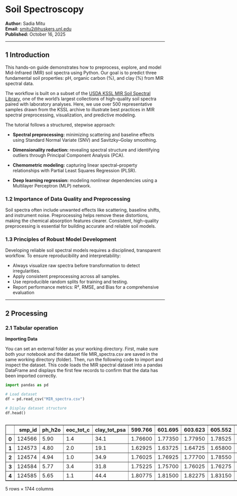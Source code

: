# **Soil Spectroscopy**

**Author:** Sadia Mitu       
**Email:** smitu2@huskers.unl.edu  
**Published:** October 16, 2025

---

## **1  Introduction**

This hands-on guide demonstrates how to preprocess, explore, and model Mid-Infrared (MIR) soil spectra using Python. Our goal is to predict three fundamental soil properties: pH, organic carbon (%), and clay (%) from MIR spectral data.

The workflow is built on a subset of the [USDA KSSL MIR Soil Spectral Library](https://ncsslabdatamart.sc.egov.usda.gov/), one of the world’s largest collections of high-quality soil spectra paired with laboratory analyses. Here, we use over 500 representative samples drawn from the KSSL archive to illustrate best practices in MIR spectral preprocessing, visualization, and predictive modeling.

The tutorial follows a structured, stepwise approach:

*   **Spectral preprocessing:** minimizing scattering and baseline effects using Standard Normal Variate (SNV) and Savitzky–Golay smoothing.

*   **Dimensionality reduction:** revealing spectral structure and identifying outliers through Principal Component Analysis (PCA).

*   **Chemometric modeling:** capturing linear spectral–property relationships with Partial Least Squares Regression (PLSR).

*   **Deep learning regression:** modeling nonlinear dependencies using a Multilayer Perceptron (MLP) network.

### **1.2 Importance of Data Quality and Preprocessing**

Soil spectra often include unwanted effects like scattering, baseline shifts, and instrument noise. Preprocessing helps remove these distortions, making the chemical absorption features clearer. Consistent, high-quality preprocessing is essential for building accurate and reliable soil models.

### **1.3 Principles of Robust Model Development**

Developing reliable soil spectral models requires a disciplined, transparent workflow. To ensure reproducibility and interpretability:

*   Always visualize raw spectra before transformation to detect irregularities.
*   Apply consistent preprocessing across all samples.
*   Use reproducible random splits for training and testing.
*   Report performance metrics: R², RMSE, and Bias for a comprehensive evaluation

---

## **2  Processing**

### **2.1 Tabular operation**
**Importing Data**

You can set an external folder as your working directory.
First, make sure both your notebook and the dataset file MIR_spectra.csv are saved in the same working directory (folder).
Then, run the following code to import and inspect the dataset. This code loads the MIR spectral dataset into a pandas DataFrame and displays the first few records to confirm that the data has been imported correctly.


```python
import pandas as pd

# Load dataset
df = pd.read_csv("MIR_spectra.csv")

# Display dataset structure
df.head()

```





  <div id="df-7d68b473-038a-4283-9169-3811e215e868" class="colab-df-container">
    <div>
<style scoped>
    .dataframe tbody tr th:only-of-type {
        vertical-align: middle;
    }

    .dataframe tbody tr th {
        vertical-align: top;
    }

    .dataframe thead th {
        text-align: right;
    }
</style>
<table border="1" class="dataframe">
  <thead>
    <tr style="text-align: right;">
      <th></th>
      <th>smp_id</th>
      <th>ph_h2o</th>
      <th>eoc_tot_c</th>
      <th>clay_tot_psa</th>
      <th>599.766</th>
      <th>601.695</th>
      <th>603.623</th>
      <th>605.552</th>
      <th>607.48</th>
      <th>609.409</th>
      <th>...</th>
      <th>3936.069</th>
      <th>3937.998</th>
      <th>3939.926</th>
      <th>3941.855</th>
      <th>3943.783</th>
      <th>3945.712</th>
      <th>3947.64</th>
      <th>3949.569</th>
      <th>3951.497</th>
      <th>3953.426</th>
    </tr>
  </thead>
  <tbody>
    <tr>
      <th>0</th>
      <td>124566</td>
      <td>5.90</td>
      <td>1.4</td>
      <td>34.1</td>
      <td>1.76600</td>
      <td>1.77350</td>
      <td>1.77950</td>
      <td>1.78525</td>
      <td>1.79150</td>
      <td>1.7985</td>
      <td>...</td>
      <td>0.418650</td>
      <td>0.418500</td>
      <td>0.416825</td>
      <td>0.414450</td>
      <td>0.413375</td>
      <td>0.413300</td>
      <td>0.412550</td>
      <td>0.412025</td>
      <td>0.412600</td>
      <td>0.413150</td>
    </tr>
    <tr>
      <th>1</th>
      <td>124573</td>
      <td>4.80</td>
      <td>2.0</td>
      <td>19.1</td>
      <td>1.62925</td>
      <td>1.63725</td>
      <td>1.64725</td>
      <td>1.65800</td>
      <td>1.67025</td>
      <td>1.6845</td>
      <td>...</td>
      <td>0.383575</td>
      <td>0.383775</td>
      <td>0.382475</td>
      <td>0.380525</td>
      <td>0.379825</td>
      <td>0.380025</td>
      <td>0.379425</td>
      <td>0.379100</td>
      <td>0.379800</td>
      <td>0.380550</td>
    </tr>
    <tr>
      <th>2</th>
      <td>124574</td>
      <td>4.94</td>
      <td>1.0</td>
      <td>34.9</td>
      <td>1.76025</td>
      <td>1.76925</td>
      <td>1.77700</td>
      <td>1.78550</td>
      <td>1.79575</td>
      <td>1.8080</td>
      <td>...</td>
      <td>0.411900</td>
      <td>0.411700</td>
      <td>0.410025</td>
      <td>0.407750</td>
      <td>0.406800</td>
      <td>0.406700</td>
      <td>0.405875</td>
      <td>0.405350</td>
      <td>0.405900</td>
      <td>0.406475</td>
    </tr>
    <tr>
      <th>3</th>
      <td>124584</td>
      <td>5.77</td>
      <td>3.4</td>
      <td>31.8</td>
      <td>1.75225</td>
      <td>1.75700</td>
      <td>1.76025</td>
      <td>1.76275</td>
      <td>1.76625</td>
      <td>1.7705</td>
      <td>...</td>
      <td>0.425150</td>
      <td>0.425350</td>
      <td>0.424050</td>
      <td>0.422150</td>
      <td>0.421475</td>
      <td>0.421650</td>
      <td>0.421050</td>
      <td>0.420625</td>
      <td>0.421325</td>
      <td>0.422025</td>
    </tr>
    <tr>
      <th>4</th>
      <td>124585</td>
      <td>5.65</td>
      <td>1.1</td>
      <td>44.4</td>
      <td>1.80775</td>
      <td>1.81500</td>
      <td>1.82275</td>
      <td>1.83150</td>
      <td>1.84050</td>
      <td>1.8495</td>
      <td>...</td>
      <td>0.454700</td>
      <td>0.454600</td>
      <td>0.453000</td>
      <td>0.450750</td>
      <td>0.449675</td>
      <td>0.449550</td>
      <td>0.448675</td>
      <td>0.448125</td>
      <td>0.448625</td>
      <td>0.449150</td>
    </tr>
  </tbody>
</table>
<p>5 rows × 1744 columns</p>
</div>
    <div class="colab-df-buttons">

  <div class="colab-df-container">
    <button class="colab-df-convert" onclick="convertToInteractive('df-7d68b473-038a-4283-9169-3811e215e868')"
            title="Convert this dataframe to an interactive table."
            style="display:none;">

  <svg xmlns="http://www.w3.org/2000/svg" height="24px" viewBox="0 -960 960 960">
    <path d="M120-120v-720h720v720H120Zm60-500h600v-160H180v160Zm220 220h160v-160H400v160Zm0 220h160v-160H400v160ZM180-400h160v-160H180v160Zm440 0h160v-160H620v160ZM180-180h160v-160H180v160Zm440 0h160v-160H620v160Z"/>
  </svg>
    </button>

  <style>
    .colab-df-container {
      display:flex;
      gap: 12px;
    }

    .colab-df-convert {
      background-color: #E8F0FE;
      border: none;
      border-radius: 50%;
      cursor: pointer;
      display: none;
      fill: #1967D2;
      height: 32px;
      padding: 0 0 0 0;
      width: 32px;
    }

    .colab-df-convert:hover {
      background-color: #E2EBFA;
      box-shadow: 0px 1px 2px rgba(60, 64, 67, 0.3), 0px 1px 3px 1px rgba(60, 64, 67, 0.15);
      fill: #174EA6;
    }

    .colab-df-buttons div {
      margin-bottom: 4px;
    }

    [theme=dark] .colab-df-convert {
      background-color: #3B4455;
      fill: #D2E3FC;
    }

    [theme=dark] .colab-df-convert:hover {
      background-color: #434B5C;
      box-shadow: 0px 1px 3px 1px rgba(0, 0, 0, 0.15);
      filter: drop-shadow(0px 1px 2px rgba(0, 0, 0, 0.3));
      fill: #FFFFFF;
    }
  </style>

    <script>
      const buttonEl =
        document.querySelector('#df-7d68b473-038a-4283-9169-3811e215e868 button.colab-df-convert');
      buttonEl.style.display =
        google.colab.kernel.accessAllowed ? 'block' : 'none';

      async function convertToInteractive(key) {
        const element = document.querySelector('#df-7d68b473-038a-4283-9169-3811e215e868');
        const dataTable =
          await google.colab.kernel.invokeFunction('convertToInteractive',
                                                    [key], {});
        if (!dataTable) return;

        const docLinkHtml = 'Like what you see? Visit the ' +
          '<a target="_blank" href=https://colab.research.google.com/notebooks/data_table.ipynb>data table notebook</a>'
          + ' to learn more about interactive tables.';
        element.innerHTML = '';
        dataTable['output_type'] = 'display_data';
        await google.colab.output.renderOutput(dataTable, element);
        const docLink = document.createElement('div');
        docLink.innerHTML = docLinkHtml;
        element.appendChild(docLink);
      }
    </script>
  </div>


    <div id="df-26f05ec2-bbb6-4e71-b53b-1b8475cc588d">
      <button class="colab-df-quickchart" onclick="quickchart('df-26f05ec2-bbb6-4e71-b53b-1b8475cc588d')"
                title="Suggest charts"
                style="display:none;">

<svg xmlns="http://www.w3.org/2000/svg" height="24px"viewBox="0 0 24 24"
     width="24px">
    <g>
        <path d="M19 3H5c-1.1 0-2 .9-2 2v14c0 1.1.9 2 2 2h14c1.1 0 2-.9 2-2V5c0-1.1-.9-2-2-2zM9 17H7v-7h2v7zm4 0h-2V7h2v10zm4 0h-2v-4h2v4z"/>
    </g>
</svg>
      </button>

<style>
  .colab-df-quickchart {
      --bg-color: #E8F0FE;
      --fill-color: #1967D2;
      --hover-bg-color: #E2EBFA;
      --hover-fill-color: #174EA6;
      --disabled-fill-color: #AAA;
      --disabled-bg-color: #DDD;
  }

  [theme=dark] .colab-df-quickchart {
      --bg-color: #3B4455;
      --fill-color: #D2E3FC;
      --hover-bg-color: #434B5C;
      --hover-fill-color: #FFFFFF;
      --disabled-bg-color: #3B4455;
      --disabled-fill-color: #666;
  }

  .colab-df-quickchart {
    background-color: var(--bg-color);
    border: none;
    border-radius: 50%;
    cursor: pointer;
    display: none;
    fill: var(--fill-color);
    height: 32px;
    padding: 0;
    width: 32px;
  }

  .colab-df-quickchart:hover {
    background-color: var(--hover-bg-color);
    box-shadow: 0 1px 2px rgba(60, 64, 67, 0.3), 0 1px 3px 1px rgba(60, 64, 67, 0.15);
    fill: var(--button-hover-fill-color);
  }

  .colab-df-quickchart-complete:disabled,
  .colab-df-quickchart-complete:disabled:hover {
    background-color: var(--disabled-bg-color);
    fill: var(--disabled-fill-color);
    box-shadow: none;
  }

  .colab-df-spinner {
    border: 2px solid var(--fill-color);
    border-color: transparent;
    border-bottom-color: var(--fill-color);
    animation:
      spin 1s steps(1) infinite;
  }

  @keyframes spin {
    0% {
      border-color: transparent;
      border-bottom-color: var(--fill-color);
      border-left-color: var(--fill-color);
    }
    20% {
      border-color: transparent;
      border-left-color: var(--fill-color);
      border-top-color: var(--fill-color);
    }
    30% {
      border-color: transparent;
      border-left-color: var(--fill-color);
      border-top-color: var(--fill-color);
      border-right-color: var(--fill-color);
    }
    40% {
      border-color: transparent;
      border-right-color: var(--fill-color);
      border-top-color: var(--fill-color);
    }
    60% {
      border-color: transparent;
      border-right-color: var(--fill-color);
    }
    80% {
      border-color: transparent;
      border-right-color: var(--fill-color);
      border-bottom-color: var(--fill-color);
    }
    90% {
      border-color: transparent;
      border-bottom-color: var(--fill-color);
    }
  }
</style>

      <script>
        async function quickchart(key) {
          const quickchartButtonEl =
            document.querySelector('#' + key + ' button');
          quickchartButtonEl.disabled = true;  // To prevent multiple clicks.
          quickchartButtonEl.classList.add('colab-df-spinner');
          try {
            const charts = await google.colab.kernel.invokeFunction(
                'suggestCharts', [key], {});
          } catch (error) {
            console.error('Error during call to suggestCharts:', error);
          }
          quickchartButtonEl.classList.remove('colab-df-spinner');
          quickchartButtonEl.classList.add('colab-df-quickchart-complete');
        }
        (() => {
          let quickchartButtonEl =
            document.querySelector('#df-26f05ec2-bbb6-4e71-b53b-1b8475cc588d button');
          quickchartButtonEl.style.display =
            google.colab.kernel.accessAllowed ? 'block' : 'none';
        })();
      </script>
    </div>

    </div>
  </div>




**Importing spectra**


```python
# Identify spectral columns (wavelengths)
def is_wl(c):
    try:
        float(c)
        return True
    except:
        return False

wave_cols = [c for c in df.columns if is_wl(c)]

# Identify metadata and target columns
meta_cols = [c for c in df.columns if c not in wave_cols]
print("Metadata/Property Columns:", meta_cols)
print("Spectral Columns:", len(wave_cols))


```

    Metadata/Property Columns: ['smp_id', 'ph_h2o', 'eoc_tot_c', 'clay_tot_psa']
    Spectral Columns: 1740


### **2.2 Summary Statistics of Soil Properties**
Before modeling, we inspect basic statistics for the target variables: pH, organic carbon (%), and clay (%) to understand their spread and central tendency.


```python
# Select main target properties
targets = ["ph_h2o", "eoc_tot_c", "clay_tot_psa"]

# Summary statistics
summary_stats = df[targets].describe().T
summary_stats

```





  <div id="df-72eef855-fe25-4b46-bde2-1d1ae236e500" class="colab-df-container">
    <div>
<style scoped>
    .dataframe tbody tr th:only-of-type {
        vertical-align: middle;
    }

    .dataframe tbody tr th {
        vertical-align: top;
    }

    .dataframe thead th {
        text-align: right;
    }
</style>
<table border="1" class="dataframe">
  <thead>
    <tr style="text-align: right;">
      <th></th>
      <th>count</th>
      <th>mean</th>
      <th>std</th>
      <th>min</th>
      <th>25%</th>
      <th>50%</th>
      <th>75%</th>
      <th>max</th>
    </tr>
  </thead>
  <tbody>
    <tr>
      <th>ph_h2o</th>
      <td>517.0</td>
      <td>6.211876</td>
      <td>1.249596</td>
      <td>4.0</td>
      <td>5.2</td>
      <td>6.1</td>
      <td>7.31</td>
      <td>8.95</td>
    </tr>
    <tr>
      <th>eoc_tot_c</th>
      <td>517.0</td>
      <td>2.198646</td>
      <td>1.849549</td>
      <td>0.1</td>
      <td>1.0</td>
      <td>1.6</td>
      <td>2.80</td>
      <td>9.90</td>
    </tr>
    <tr>
      <th>clay_tot_psa</th>
      <td>517.0</td>
      <td>19.928046</td>
      <td>12.595476</td>
      <td>0.0</td>
      <td>10.6</td>
      <td>17.9</td>
      <td>27.50</td>
      <td>66.70</td>
    </tr>
  </tbody>
</table>
</div>
    <div class="colab-df-buttons">

  <div class="colab-df-container">
    <button class="colab-df-convert" onclick="convertToInteractive('df-72eef855-fe25-4b46-bde2-1d1ae236e500')"
            title="Convert this dataframe to an interactive table."
            style="display:none;">

  <svg xmlns="http://www.w3.org/2000/svg" height="24px" viewBox="0 -960 960 960">
    <path d="M120-120v-720h720v720H120Zm60-500h600v-160H180v160Zm220 220h160v-160H400v160Zm0 220h160v-160H400v160ZM180-400h160v-160H180v160Zm440 0h160v-160H620v160ZM180-180h160v-160H180v160Zm440 0h160v-160H620v160Z"/>
  </svg>
    </button>

  <style>
    .colab-df-container {
      display:flex;
      gap: 12px;
    }

    .colab-df-convert {
      background-color: #E8F0FE;
      border: none;
      border-radius: 50%;
      cursor: pointer;
      display: none;
      fill: #1967D2;
      height: 32px;
      padding: 0 0 0 0;
      width: 32px;
    }

    .colab-df-convert:hover {
      background-color: #E2EBFA;
      box-shadow: 0px 1px 2px rgba(60, 64, 67, 0.3), 0px 1px 3px 1px rgba(60, 64, 67, 0.15);
      fill: #174EA6;
    }

    .colab-df-buttons div {
      margin-bottom: 4px;
    }

    [theme=dark] .colab-df-convert {
      background-color: #3B4455;
      fill: #D2E3FC;
    }

    [theme=dark] .colab-df-convert:hover {
      background-color: #434B5C;
      box-shadow: 0px 1px 3px 1px rgba(0, 0, 0, 0.15);
      filter: drop-shadow(0px 1px 2px rgba(0, 0, 0, 0.3));
      fill: #FFFFFF;
    }
  </style>

    <script>
      const buttonEl =
        document.querySelector('#df-72eef855-fe25-4b46-bde2-1d1ae236e500 button.colab-df-convert');
      buttonEl.style.display =
        google.colab.kernel.accessAllowed ? 'block' : 'none';

      async function convertToInteractive(key) {
        const element = document.querySelector('#df-72eef855-fe25-4b46-bde2-1d1ae236e500');
        const dataTable =
          await google.colab.kernel.invokeFunction('convertToInteractive',
                                                    [key], {});
        if (!dataTable) return;

        const docLinkHtml = 'Like what you see? Visit the ' +
          '<a target="_blank" href=https://colab.research.google.com/notebooks/data_table.ipynb>data table notebook</a>'
          + ' to learn more about interactive tables.';
        element.innerHTML = '';
        dataTable['output_type'] = 'display_data';
        await google.colab.output.renderOutput(dataTable, element);
        const docLink = document.createElement('div');
        docLink.innerHTML = docLinkHtml;
        element.appendChild(docLink);
      }
    </script>
  </div>


    <div id="df-6b82d16b-05e0-4b0a-b169-048f3e07328d">
      <button class="colab-df-quickchart" onclick="quickchart('df-6b82d16b-05e0-4b0a-b169-048f3e07328d')"
                title="Suggest charts"
                style="display:none;">

<svg xmlns="http://www.w3.org/2000/svg" height="24px"viewBox="0 0 24 24"
     width="24px">
    <g>
        <path d="M19 3H5c-1.1 0-2 .9-2 2v14c0 1.1.9 2 2 2h14c1.1 0 2-.9 2-2V5c0-1.1-.9-2-2-2zM9 17H7v-7h2v7zm4 0h-2V7h2v10zm4 0h-2v-4h2v4z"/>
    </g>
</svg>
      </button>

<style>
  .colab-df-quickchart {
      --bg-color: #E8F0FE;
      --fill-color: #1967D2;
      --hover-bg-color: #E2EBFA;
      --hover-fill-color: #174EA6;
      --disabled-fill-color: #AAA;
      --disabled-bg-color: #DDD;
  }

  [theme=dark] .colab-df-quickchart {
      --bg-color: #3B4455;
      --fill-color: #D2E3FC;
      --hover-bg-color: #434B5C;
      --hover-fill-color: #FFFFFF;
      --disabled-bg-color: #3B4455;
      --disabled-fill-color: #666;
  }

  .colab-df-quickchart {
    background-color: var(--bg-color);
    border: none;
    border-radius: 50%;
    cursor: pointer;
    display: none;
    fill: var(--fill-color);
    height: 32px;
    padding: 0;
    width: 32px;
  }

  .colab-df-quickchart:hover {
    background-color: var(--hover-bg-color);
    box-shadow: 0 1px 2px rgba(60, 64, 67, 0.3), 0 1px 3px 1px rgba(60, 64, 67, 0.15);
    fill: var(--button-hover-fill-color);
  }

  .colab-df-quickchart-complete:disabled,
  .colab-df-quickchart-complete:disabled:hover {
    background-color: var(--disabled-bg-color);
    fill: var(--disabled-fill-color);
    box-shadow: none;
  }

  .colab-df-spinner {
    border: 2px solid var(--fill-color);
    border-color: transparent;
    border-bottom-color: var(--fill-color);
    animation:
      spin 1s steps(1) infinite;
  }

  @keyframes spin {
    0% {
      border-color: transparent;
      border-bottom-color: var(--fill-color);
      border-left-color: var(--fill-color);
    }
    20% {
      border-color: transparent;
      border-left-color: var(--fill-color);
      border-top-color: var(--fill-color);
    }
    30% {
      border-color: transparent;
      border-left-color: var(--fill-color);
      border-top-color: var(--fill-color);
      border-right-color: var(--fill-color);
    }
    40% {
      border-color: transparent;
      border-right-color: var(--fill-color);
      border-top-color: var(--fill-color);
    }
    60% {
      border-color: transparent;
      border-right-color: var(--fill-color);
    }
    80% {
      border-color: transparent;
      border-right-color: var(--fill-color);
      border-bottom-color: var(--fill-color);
    }
    90% {
      border-color: transparent;
      border-bottom-color: var(--fill-color);
    }
  }
</style>

      <script>
        async function quickchart(key) {
          const quickchartButtonEl =
            document.querySelector('#' + key + ' button');
          quickchartButtonEl.disabled = true;  // To prevent multiple clicks.
          quickchartButtonEl.classList.add('colab-df-spinner');
          try {
            const charts = await google.colab.kernel.invokeFunction(
                'suggestCharts', [key], {});
          } catch (error) {
            console.error('Error during call to suggestCharts:', error);
          }
          quickchartButtonEl.classList.remove('colab-df-spinner');
          quickchartButtonEl.classList.add('colab-df-quickchart-complete');
        }
        (() => {
          let quickchartButtonEl =
            document.querySelector('#df-6b82d16b-05e0-4b0a-b169-048f3e07328d button');
          quickchartButtonEl.style.display =
            google.colab.kernel.accessAllowed ? 'block' : 'none';
        })();
      </script>
    </div>

  <div id="id_69ec16c1-a5ec-4f20-9e0e-5cee58f0ecaf">
    <style>
      .colab-df-generate {
        background-color: #E8F0FE;
        border: none;
        border-radius: 50%;
        cursor: pointer;
        display: none;
        fill: #1967D2;
        height: 32px;
        padding: 0 0 0 0;
        width: 32px;
      }

      .colab-df-generate:hover {
        background-color: #E2EBFA;
        box-shadow: 0px 1px 2px rgba(60, 64, 67, 0.3), 0px 1px 3px 1px rgba(60, 64, 67, 0.15);
        fill: #174EA6;
      }

      [theme=dark] .colab-df-generate {
        background-color: #3B4455;
        fill: #D2E3FC;
      }

      [theme=dark] .colab-df-generate:hover {
        background-color: #434B5C;
        box-shadow: 0px 1px 3px 1px rgba(0, 0, 0, 0.15);
        filter: drop-shadow(0px 1px 2px rgba(0, 0, 0, 0.3));
        fill: #FFFFFF;
      }
    </style>
    <button class="colab-df-generate" onclick="generateWithVariable('summary_stats')"
            title="Generate code using this dataframe."
            style="display:none;">

  <svg xmlns="http://www.w3.org/2000/svg" height="24px"viewBox="0 0 24 24"
       width="24px">
    <path d="M7,19H8.4L18.45,9,17,7.55,7,17.6ZM5,21V16.75L18.45,3.32a2,2,0,0,1,2.83,0l1.4,1.43a1.91,1.91,0,0,1,.58,1.4,1.91,1.91,0,0,1-.58,1.4L9.25,21ZM18.45,9,17,7.55Zm-12,3A5.31,5.31,0,0,0,4.9,8.1,5.31,5.31,0,0,0,1,6.5,5.31,5.31,0,0,0,4.9,4.9,5.31,5.31,0,0,0,6.5,1,5.31,5.31,0,0,0,8.1,4.9,5.31,5.31,0,0,0,12,6.5,5.46,5.46,0,0,0,6.5,12Z"/>
  </svg>
    </button>
    <script>
      (() => {
      const buttonEl =
        document.querySelector('#id_69ec16c1-a5ec-4f20-9e0e-5cee58f0ecaf button.colab-df-generate');
      buttonEl.style.display =
        google.colab.kernel.accessAllowed ? 'block' : 'none';

      buttonEl.onclick = () => {
        google.colab.notebook.generateWithVariable('summary_stats');
      }
      })();
    </script>
  </div>

    </div>
  </div>




**Property Distributions (Histograms)**

Visualizing property distributions helps detect skewness and outliers.


```python
import matplotlib.pyplot as plt
import seaborn as sns

sns.set_style("white")

name_map = {
    "ph_h2o": "pH",
    "eoc_tot_c": "Organic Carbon (%)",
    "clay_tot_psa": "Clay (%)"
}

targets = ["ph_h2o", "eoc_tot_c", "clay_tot_psa"]

fig, axs = plt.subplots(1, 3, figsize=(12, 4), sharey=False)

for i, col in enumerate(targets):
    sns.histplot(df[col].dropna(), bins=25, kde=True, ax=axs[i], color="grey")
    axs[i].set_xlabel(name_map[col])
    axs[i].set_ylabel("Frequency" if i == 0 else "")
    axs[i].grid(False)

sns.despine()
plt.suptitle("Distributions of Soil Properties", fontsize=14)
plt.tight_layout()
plt.show()

```


    
![png](hands_on_exercise_instructor_files/hands_on_exercise_instructor_7_0.png)
    


**pH:** Roughly bimodal, indicating both acidic and near-neutral soils.

**Organic Carbon (%):** Strongly right-skewed, as organic-rich soils are less common.

**Clay (%):** Moderately skewed, reflecting natural variability in texture classes.


###**2.3 Preprocessing**

Raw MIR spectra often exhibit baseline offsets and intensity differences caused by particle-size variation and light-scattering effects. These physical distortions can obscure true chemical information and lead to poor model performance. Preprocessing is therefore essential to isolate chemical signals from background noise and ensure that spectral variations reflect compositional differences rather than measurement artifacts.

In this workflow, we apply the following preprocessing techniques:

**Standard Normal Variate (SNV):** Corrects multiplicative scatter effects by centering and scaling each spectrum.

**Savitzky–Golay Derivative:** Removes baseline shifts and enhances spectral resolution by differentiating the signal.


####**2.3.1 Visualization of Raw Spectra** - examining unprocessed spectra before applying corrections which helps identify baseline drifts, outliers, and regions affected by scattering, guiding the choice of appropriate preprocessing methods.


```python
import matplotlib.pyplot as plt
import seaborn as sns
sns.set_style("white")

X_raw = df[wave_cols].copy()
wavelengths = pd.to_numeric(X_raw.columns)

plt.figure(figsize=(8,5))
for i in range(10):
    plt.plot(wavelengths, X_raw.iloc[i,:], color='gray', alpha=0.6)
plt.gca().invert_xaxis()
plt.title("Raw MIR Spectra (Reflectance)")
plt.xlabel("Wavenumber (cm⁻¹)")
plt.ylabel("Absorbance")
plt.tight_layout()
plt.show()

```


    
![png](hands_on_exercise_instructor_files/hands_on_exercise_instructor_10_0.png)
    



```python
from scipy.signal import savgol_filter
import numpy as np

def snv_df(Xdf):
    mu = Xdf.mean(axis=1)
    sd = Xdf.std(axis=1).replace(0, np.finfo(float).eps)
    return Xdf.sub(mu, axis=0).div(sd, axis=0)

def sg_derivative(X, window=11, poly=2, deriv=1):
    return np.apply_along_axis(lambda r: savgol_filter(r, window, poly, deriv), 1, X)

X_snv = snv_df(X_raw)
X_sg = sg_derivative(X_snv.values, window=11, poly=2, deriv=1)
X_pre = pd.DataFrame(X_sg, columns=wavelengths)

```

####**2.3.2 Visualization — After Preprocessing**


```python
plt.figure(figsize=(8,5))
for i in range(10):
    plt.plot(wavelengths, X_pre.iloc[i,:], color='grey', alpha=0.7)
plt.gca().invert_xaxis()
plt.title("Preprocessed Spectra (SNV + Savitzky–Golay 1st Derivative)")
plt.xlabel("Wavenumber (cm⁻¹)")
plt.ylabel("Absorbance")
plt.tight_layout()
plt.show()

```


    
![png](hands_on_exercise_instructor_files/hands_on_exercise_instructor_13_0.png)
    


###**2.4 PCA Before and After Outlier Removal**

Principal Component Analysis (PCA) reduces high-dimensional spectral data into a smaller set of uncorrelated components (principal components). Each component captures a portion of the variance in the dataset. PCA is valuable for visualizing spectral structure and detecting potential outliers.

**Why Remove Outliers?**

Outliers may arise from measurement errors, mislabeling, or extreme soil compositions. Removing them improves model stability and ensures the predictive models learn from representative patterns.


```python
import numpy as np
import pandas as pd
import matplotlib.pyplot as plt
from matplotlib.patches import Ellipse
from sklearn.decomposition import PCA
from sklearn.preprocessing import StandardScaler
from scipy.stats import chi2

# -----------------------
# CONFIG
# -----------------------
ALPHA = 0.95        # 0.90 or 0.95
N_PCS = 3           # dimensions used for MD outlier detection
DOT_INLIER = dict(color='gray', alpha=0.7, s=20)
DOT_OUTLIER = dict(color='red',  alpha=0.8, s=25)
LINE_ELL = dict(edgecolor='black', linestyle='--', facecolor='none', lw=1.2)

# -----------------------
# Standardize and PCA
# -----------------------
X_scaled = StandardScaler().fit_transform(X_pre)   # X_pre = SNV + SG preprocessed spectra (n x p)
pca = PCA(n_components=N_PCS)
Z = pca.fit_transform(X_scaled)                    # PCA scores (n x N_PCS)
expl_var = pca.explained_variance_ratio_ * 100     # % explained per PC

# -----------------------
# 3D Mahalanobis for outliers (df = N_PCS)
# -----------------------
mu = Z.mean(axis=0)
S  = np.cov(Z.T)
Sinv = np.linalg.inv(S)
# squared MD
d2_3d = np.einsum('ij,jk,ik->i', Z - mu, Sinv, Z - mu)
thr_3d = chi2.ppf(ALPHA, df=N_PCS)                 # threshold in squared distance
outliers = d2_3d > thr_3d

n = len(Z)
n_out = int(outliers.sum())
pct_out = 100.0 * n_out / n
print(f"Total samples: {n}")
print(f"Outliers detected (ALPHA={ALPHA:.2f}, {N_PCS}D): {n_out} ({pct_out:.2f}%)")
print(f"Samples remaining after removal: {n - n_out}")

# -----------------------
# Helpers for 2D ellipse/coverage
# -----------------------
def plot_confidence_ellipse(ax, x, y, alpha=0.90, **kwargs):
    """
    Draws the alpha-level confidence ellipse in 2D assuming Gaussian scores.
    Uses chi-square(df=2) -> converts to n_std for ellipse axes.
    """
    XY = np.column_stack([x, y])
    C = np.cov(XY, rowvar=False)
    vals, vecs = np.linalg.eigh(C)
    order = vals.argsort()[::-1]
    vals, vecs = vals[order], vecs[:, order]
    theta = np.degrees(np.arctan2(*vecs[:, 0][::-1]))
    # convert alpha to 'std' scale for the ellipse axes
    n_std = np.sqrt(chi2.ppf(alpha, df=2))
    width, height = 2 * n_std * np.sqrt(vals)
    ell = Ellipse(xy=XY.mean(axis=0), width=width, height=height, angle=theta, **kwargs)
    ax.add_patch(ell)

def coverage_2d(x, y, alpha=0.90):
    """
    Returns boolean mask of points inside the 2D alpha-ellipse and coverage %
    """
    XY = np.column_stack([x, y])
    mu = XY.mean(axis=0)
    S  = np.cov(XY, rowvar=False)
    Sinv = np.linalg.inv(S)
    d2 = np.einsum('ij,jk,ik->i', XY - mu, Sinv, XY - mu)
    thr = chi2.ppf(alpha, df=2)
    inside = d2 <= thr
    return inside, inside.mean()*100.0

pairs = [(0, 1), (1, 2), (0, 2)]
alpha_lbl = f"{int(ALPHA*100)}%"

# -----------------------
# BEFORE (with outliers highlighted)
# -----------------------
fig, axs = plt.subplots(1, 3, figsize=(12, 4))
handles_for_legend = None

for i, (a, b) in enumerate(pairs):
    x, y = Z[:, a], Z[:, b]
    m1 = axs[i].scatter(x[~outliers], y[~outliers], label='Inliers', **DOT_INLIER)
    m2 = axs[i].scatter(x[outliers],  y[outliers],  label='Outliers', **DOT_OUTLIER)
    plot_confidence_ellipse(axs[i], x, y, alpha=ALPHA, **LINE_ELL)
    inside_mask, covg = coverage_2d(x, y, alpha=ALPHA)
    axs[i].text(0.02, 0.98, f"2D coverage ≈ {covg:.1f}%", transform=axs[i].transAxes,
                ha='left', va='top', fontsize=9, bbox=dict(facecolor='white', alpha=0.7, edgecolor='none'))
    axs[i].set_xlabel(f"PC{a+1} ({expl_var[a]:.1f}%)")
    axs[i].set_ylabel(f"PC{b+1} ({expl_var[b]:.1f}%)")
    # capture handles once (from first axis) for a shared legend
    if handles_for_legend is None:
        handles_for_legend = [m1, m2]

# remove per-axis legends and add one global legend
for ax in axs:
    ax.legend_.remove() if ax.legend_ is not None else None

# leave space on the right and place legend there
plt.subplots_adjust(right=0.84)
fig.legend(handles=handles_for_legend, labels=['Inliers', 'Outliers'],
           loc='center left', bbox_to_anchor=(0.86, 0.5), frameon=False)

fig.suptitle(f"Figure A: PCA with {int(ALPHA*100)}% Confidence Ellipse",
             fontsize=13)
plt.tight_layout(rect=[0, 0, 0.84, 1])  # keep space for the legend
plt.show()

# -----------------------
# 4) compute 2D ellipse & show coverage
# -----------------------
Z_clean = Z[~outliers]
fig, axs = plt.subplots(1, 3, figsize=(12, 4))
for i, (a, b) in enumerate(pairs):
    x, y = Z_clean[:, a], Z_clean[:, b]
    axs[i].scatter(x, y, **DOT_INLIER)
    plot_confidence_ellipse(axs[i], x, y, alpha=ALPHA, **LINE_ELL)
    inside_mask, covg = coverage_2d(x, y, alpha=ALPHA)
    axs[i].text(0.02, 0.98, f"2D coverage ≈ {covg:.1f}%", transform=axs[i].transAxes,
                ha='left', va='top', fontsize=9, bbox=dict(facecolor='white', alpha=0.7, edgecolor='none'))
    axs[i].set_xlabel(f"PC{a+1} ({expl_var[a]:.1f}%)")
    axs[i].set_ylabel(f"PC{b+1} ({expl_var[b]:.1f}%)")

plt.suptitle(f"Figure B: PCA After Outlier Removal ({alpha_lbl} Confidence Ellipse)", fontsize=13)
plt.tight_layout()
plt.show()

# -----------------------
# Clean dataset for modeling
# -----------------------
if hasattr(X_pre, "loc"):
    X_clean = X_pre.loc[~outliers]
else:
    X_clean = X_pre[~outliers]

df_clean = df.loc[~outliers].reset_index(drop=True)

```

    Total samples: 517
    Outliers detected (ALPHA=0.95, 3D): 38 (7.35%)
    Samples remaining after removal: 479



    
![png](hands_on_exercise_instructor_files/hands_on_exercise_instructor_15_1.png)
    



    
![png](hands_on_exercise_instructor_files/hands_on_exercise_instructor_15_2.png)
    


**Figure A — “PCA with 90% Confidence Ellipse — Outlier Detection”**

*   Each dot = one soil sample summarized by PCA (PC1 vs PC2, PC2 vs PC3, PC1 vs PC3).
*   Grey points = samples that look typical relative to the rest.
*   Red points = samples flagged as outliers.
*   The dashed ellipse encloses about 90% of the most typical samples (the main “cloud”).

If a point lies inside the ellipse → its PCA scores are consistent with the group.

If a point lies outside → it’s unusually far from the cluster after preprocessing, often due to measurement issues (spikes, poor contact, mislabel, abnormal baseline) rather than true soil chemistry.

Patterns across the three panels tell you whether the unusualness is along PC1, PC2, or PC3. Outliers can destabilize models (PLSR/MLP), inflate error, and distort interpretations. We remove a small number of clear outliers to keep the calibration set clean and reliable.

**Figure B — “PCA After Outlier Removal (90% Confidence Ellipse)”**

Only cleaned samples remain (grey). The ellipse still marks the 95% region, but now the cloud is tighter and more elliptical—exactly what we want. The data now show a coherent structure with fewer extreme points. This typically leads to more stable model fitting and better generalization on test data.

**Why do some points remain outside the ellipse?**

The dashed ellipse shows the 90% confidence region of the PCA scores after cleaning. By definition, ~10% of typical samples can fall outside. Also, outliers were detected in 3D PC space, while the plots are 2D projections; a point can be inside the 3D boundary but outside a 2D ellipse. This is normal. We only remove samples that look like measurement artefacts on their spectra; the rest are valid and help the model learn real soil variability.

---
##**3 Modeling and Evaluation**

Two regression approaches are compared: PLSR and MLP

###**3.1 PLSR (Partial Least Squares Regression)**

PLSR projects both predictors and responses to a shared latent space, ideal for multicollinear spectral data.




```python
import numpy as np
import pandas as pd
from sklearn.cross_decomposition import PLSRegression
from sklearn.model_selection import train_test_split, KFold
from sklearn.preprocessing import StandardScaler
from sklearn.metrics import r2_score, mean_squared_error
import tensorflow as tf
from tensorflow.keras import layers, models, callbacks, regularizers

# ----------------------------------------------------
# Helper functions
# ----------------------------------------------------
def rmse(y, yhat):
    """Root Mean Square Error"""
    return float(np.sqrt(mean_squared_error(y, yhat)))

def bias(y, yhat):
    """Average bias"""
    return float(np.mean(yhat - y))

# ----------------------------------------------------
# Data setup (X_pre or X_clean already in memory)
# ----------------------------------------------------
target_col = "eoc_tot_c"
nice_name  = "Organic Carbon (%)"

# Ensure X and y are aligned (handle NaN safely)
y = df[target_col]
valid_rows = ~y.isna()   # Boolean mask of rows where target exists
X_sel = X_pre.loc[valid_rows].copy() if hasattr(X_pre, "loc") else X_pre[valid_rows.values]
y_sel = y[valid_rows].values

# Split into training and testing sets (70/30)
X_train, X_test, y_train, y_test = train_test_split(
    X_sel.values, y_sel, test_size=0.3, random_state=42
)

print(f"Training samples: {len(X_train)}, Testing samples: {len(X_test)}")
```

    Training samples: 361, Testing samples: 156



```python
# ----------------------------------------------------
# PLSR model with component tuning
# ----------------------------------------------------

max_k = min(25, X_train.shape[1])
cv_r2_scores = []

for k in range(2, max_k + 1):
    pls = PLSRegression(n_components=k)
    kf = KFold(n_splits=5, shuffle=True, random_state=42)
    fold_r2 = []
    for tr, va in kf.split(X_train):
        pls.fit(X_train[tr], y_train[tr])
        yv = pls.predict(X_train[va]).ravel()
        fold_r2.append(r2_score(y_train[va], yv))
    cv_r2_scores.append(np.mean(fold_r2))

best_k = np.argmax(cv_r2_scores) + 2  # offset because range starts at 2

plt.figure(figsize=(6,4))
plt.plot(range(2, max_k+1), cv_r2_scores, 'o-', lw=2, color='gray')
plt.axvline(best_k, color='red', linestyle='--', label=f'Best k={best_k}')
plt.xlabel("Number of PLS Components")
plt.ylabel("Mean CV R²")
plt.title("Component Tuning — Organic Carbon (%)")
plt.legend(frameon=False)
plt.grid(alpha=0.3)
plt.tight_layout()
plt.show()

# ------------------------------------------------------------------
# Fit final model
# ------------------------------------------------------------------
pls = PLSRegression(n_components=best_k)
pls.fit(X_train, y_train)
y_pred_plsr = pls.predict(X_test).ravel()

R2_plsr = r2_score(y_test, y_pred_plsr)
RMSE_plsr = rmse(y_test, y_pred_plsr)
Bias_plsr = bias(y_test, y_pred_plsr)

print(f"✅ PLSR Best k={best_k}, R²={R2_plsr:.3f}, RMSE={RMSE_plsr:.3f}, Bias={Bias_plsr:.3f}")

# ------------------------------------------------------------------
# Regression Coefficients vs Wavelength
# ------------------------------------------------------------------
wavelengths = np.array(X_pre.columns, dtype=float) if hasattr(X_pre, "columns") else np.arange(X_train.shape[1])
coefs = pls.coef_.ravel()

plt.figure(figsize=(8,4))
plt.plot(wavelengths, coefs, color='gray', lw=1.5)
plt.title(f"PLSR Coefficients — {best_k} Components")
plt.xlabel("Wavenumber (cm⁻¹)")
plt.ylabel("Regression Coefficient")
plt.gca().invert_xaxis()  # MIR convention: high → low wavenumber
plt.grid(alpha=0.3)
plt.tight_layout()
plt.show()

print(f"✅ PLSR Best components = {best_k}, R²={R2_plsr:.3f}, RMSE={RMSE_plsr:.3f}, Bias={Bias_plsr:.3f}")



```


    
![png](hands_on_exercise_instructor_files/hands_on_exercise_instructor_19_0.png)
    


    ✅ PLSR Best k=19, R²=0.939, RMSE=0.465, Bias=-0.026



    
![png](hands_on_exercise_instructor_files/hands_on_exercise_instructor_19_2.png)
    


    ✅ PLSR Best components = 19, R²=0.939, RMSE=0.465, Bias=-0.026


The first plot shows how the performance of the PLSR model changes as we increase the number of components. Each point represents the mean cross-validated R² for a given number of components. At first, R² rises quickly as the model captures more useful information from the spectra. After around 19 components, the improvement levels off, indicating that adding more components no longer helps and may start fitting noise. Therefore, 19 components provide the best balance between accuracy and simplicity for predicting organic carbon.

The second plot displays the PLSR regression coefficients for these 19 components across the MIR wavenumber range. The peaks and dips show which spectral regions contribute most strongly to the prediction of organic carbon. Positive peaks indicate wavelengths that increase predicted values, while negative ones decrease them. These active regions often correspond to molecular vibrations of carbon-containing functional groups, revealing the spectral features most related to organic matter in the soil. The taller the peak or dip (in absolute value), the more influential that wavelength is in the model.

###**3.2 MLP (Multilayer Perceptron):**

A feed-forward neural network that can learn nonlinear relationships.


```python
# ----------------------------------------------------
# MLP Neural Network
# ----------------------------------------------------

from tensorflow import keras
from tensorflow.keras import layers
from sklearn.metrics import r2_score, mean_squared_error
import matplotlib.pyplot as plt

# Build a compact, robust MLP
inputs = keras.Input(shape=(X_train.shape[1],))
x = layers.Dense(128, activation="relu")(inputs)
x = layers.Dropout(0.3)(x)
x = layers.Dense(64, activation="relu")(x)
x = layers.Dropout(0.2)(x)
outputs = layers.Dense(1)(x)

model = keras.Model(inputs, outputs)
model.compile(optimizer="adam", loss="mse", metrics=["mae"])
model.summary()

# Train
es = keras.callbacks.EarlyStopping(patience=20, restore_best_weights=True, monitor="val_loss")
history = model.fit(
    X_train, y_train,
    validation_split=0.2,
    epochs=300,
    batch_size=8,
    callbacks=[es],
    verbose=0
)


```


<pre style="white-space:pre;overflow-x:auto;line-height:normal;font-family:Menlo,'DejaVu Sans Mono',consolas,'Courier New',monospace"><span style="font-weight: bold">Model: "functional"</span>
</pre>




<pre style="white-space:pre;overflow-x:auto;line-height:normal;font-family:Menlo,'DejaVu Sans Mono',consolas,'Courier New',monospace">┏━━━━━━━━━━━━━━━━━━━━━━━━━━━━━━━━━┳━━━━━━━━━━━━━━━━━━━━━━━━┳━━━━━━━━━━━━━━━┓
┃<span style="font-weight: bold"> Layer (type)                    </span>┃<span style="font-weight: bold"> Output Shape           </span>┃<span style="font-weight: bold">       Param # </span>┃
┡━━━━━━━━━━━━━━━━━━━━━━━━━━━━━━━━━╇━━━━━━━━━━━━━━━━━━━━━━━━╇━━━━━━━━━━━━━━━┩
│ input_layer (<span style="color: #0087ff; text-decoration-color: #0087ff">InputLayer</span>)        │ (<span style="color: #00d7ff; text-decoration-color: #00d7ff">None</span>, <span style="color: #00af00; text-decoration-color: #00af00">1740</span>)           │             <span style="color: #00af00; text-decoration-color: #00af00">0</span> │
├─────────────────────────────────┼────────────────────────┼───────────────┤
│ dense (<span style="color: #0087ff; text-decoration-color: #0087ff">Dense</span>)                   │ (<span style="color: #00d7ff; text-decoration-color: #00d7ff">None</span>, <span style="color: #00af00; text-decoration-color: #00af00">128</span>)            │       <span style="color: #00af00; text-decoration-color: #00af00">222,848</span> │
├─────────────────────────────────┼────────────────────────┼───────────────┤
│ dropout (<span style="color: #0087ff; text-decoration-color: #0087ff">Dropout</span>)               │ (<span style="color: #00d7ff; text-decoration-color: #00d7ff">None</span>, <span style="color: #00af00; text-decoration-color: #00af00">128</span>)            │             <span style="color: #00af00; text-decoration-color: #00af00">0</span> │
├─────────────────────────────────┼────────────────────────┼───────────────┤
│ dense_1 (<span style="color: #0087ff; text-decoration-color: #0087ff">Dense</span>)                 │ (<span style="color: #00d7ff; text-decoration-color: #00d7ff">None</span>, <span style="color: #00af00; text-decoration-color: #00af00">64</span>)             │         <span style="color: #00af00; text-decoration-color: #00af00">8,256</span> │
├─────────────────────────────────┼────────────────────────┼───────────────┤
│ dropout_1 (<span style="color: #0087ff; text-decoration-color: #0087ff">Dropout</span>)             │ (<span style="color: #00d7ff; text-decoration-color: #00d7ff">None</span>, <span style="color: #00af00; text-decoration-color: #00af00">64</span>)             │             <span style="color: #00af00; text-decoration-color: #00af00">0</span> │
├─────────────────────────────────┼────────────────────────┼───────────────┤
│ dense_2 (<span style="color: #0087ff; text-decoration-color: #0087ff">Dense</span>)                 │ (<span style="color: #00d7ff; text-decoration-color: #00d7ff">None</span>, <span style="color: #00af00; text-decoration-color: #00af00">1</span>)              │            <span style="color: #00af00; text-decoration-color: #00af00">65</span> │
└─────────────────────────────────┴────────────────────────┴───────────────┘
</pre>




<pre style="white-space:pre;overflow-x:auto;line-height:normal;font-family:Menlo,'DejaVu Sans Mono',consolas,'Courier New',monospace"><span style="font-weight: bold"> Total params: </span><span style="color: #00af00; text-decoration-color: #00af00">231,169</span> (903.00 KB)
</pre>




<pre style="white-space:pre;overflow-x:auto;line-height:normal;font-family:Menlo,'DejaVu Sans Mono',consolas,'Courier New',monospace"><span style="font-weight: bold"> Trainable params: </span><span style="color: #00af00; text-decoration-color: #00af00">231,169</span> (903.00 KB)
</pre>




<pre style="white-space:pre;overflow-x:auto;line-height:normal;font-family:Menlo,'DejaVu Sans Mono',consolas,'Courier New',monospace"><span style="font-weight: bold"> Non-trainable params: </span><span style="color: #00af00; text-decoration-color: #00af00">0</span> (0.00 B)
</pre>




```python
y_pred_mlp = model.predict(X_test).ravel()
R2_mlp = r2_score(y_test, y_pred_mlp)
RMSE_mlp = rmse(y_test, y_pred_mlp)
Bias_mlp = bias(y_test, y_pred_mlp)

print(f"✅ MLP R²={R2_mlp:.3f}, RMSE={RMSE_mlp:.3f}, Bias={Bias_mlp:.3f}")

```

    [1m5/5[0m [32m━━━━━━━━━━━━━━━━━━━━[0m[37m[0m [1m0s[0m 21ms/step 
    ✅ MLP R²=0.955, RMSE=0.398, Bias=0.037



```python
import matplotlib.pyplot as plt
import numpy as np

# Extract losses
train_loss = history.history["loss"]
val_loss = history.history["val_loss"]

# Identify best epoch (lowest validation loss)
best_epoch = np.argmin(val_loss)
best_val = val_loss[best_epoch]
best_train = train_loss[best_epoch]

# Plot
plt.figure(figsize=(6,4))
plt.plot(train_loss, label="Train Loss")
plt.plot(val_loss, label="Val Loss")
plt.axvline(best_epoch, color='red', linestyle='--', label=f"Best Epoch = {best_epoch+1}")
plt.scatter(best_epoch, best_val, color='red', alpha = 0.7, s=50, zorder=5)

plt.title("MLP Training Curve")
plt.xlabel("Epoch")
plt.ylabel("MSE")
plt.legend(frameon=False)
plt.grid(alpha=0.3)
plt.tight_layout()
plt.show()

print(f"Best epoch: {best_epoch+1}")
print(f"Train Loss = {best_train:.4f}")
print(f"Val Loss   = {best_val:.4f}")

```


    
![png](hands_on_exercise_instructor_files/hands_on_exercise_instructor_24_0.png)
    


    Best epoch: 80
    Train Loss = 0.1671
    Val Loss   = 0.2569


The model learned steadily over time, reached its best validation accuracy around epoch 80, and stopped before it began overfitting

###**3.3 Scatterplots**


```python
import matplotlib.pyplot as plt
import seaborn as sns
import pandas as pd
import numpy as np
from sklearn.metrics import r2_score

# ---------------------------------------------------------------------
# Compute metrics for both models
# ---------------------------------------------------------------------
metrics = {
    "Model": ["PLSR", "MLP"],
    "R²": [
        r2_score(y_test, y_pred_plsr),
        r2_score(y_test, y_pred_mlp)
    ],
    "RMSE": [
        rmse(y_test, y_pred_plsr),
        rmse(y_test, y_pred_mlp)
    ],
    "Bias": [
        bias(y_test, y_pred_plsr),
        bias(y_test, y_pred_mlp)
    ]
}

results_df = pd.DataFrame(metrics)
print("✅ Performance Summary:")
display(results_df.round(3))

# ---------------------------------------------------------------------
# Scatterplots
# ---------------------------------------------------------------------
plt.figure(figsize=(10,4))

# Scatter for PLSR
plt.subplot(1,2,1)
sns.scatterplot(x=y_test, y=y_pred_plsr, s=25, color='gray', edgecolor='k', alpha=0.7)
plt.plot([y_test.min(), y_test.max()], [y_test.min(), y_test.max()], 'r--', lw=1)
plt.title(f"PLSR \nR²={results_df.loc[0,'R²']:.2f}, RMSE={results_df.loc[0,'RMSE']:.2f}, Bias={results_df.loc[0,'Bias']:.2f}")
plt.xlabel("Observed OC (%)")
plt.ylabel("Predicted OC (%)")
plt.grid(alpha=0.3)

# Scatter for MLP
plt.subplot(1,2,2)
sns.scatterplot(x=y_test, y=y_pred_mlp, s=25, color='steelblue', edgecolor='k', alpha=0.7)
plt.plot([y_test.min(), y_test.max()], [y_test.min(), y_test.max()], 'r--', lw=1)
plt.title(f"MLP \nR²={results_df.loc[1,'R²']:.2f}, RMSE={results_df.loc[1,'RMSE']:.2f}, Bias={results_df.loc[1,'Bias']:.2f}")
plt.xlabel("Observed OC (%)")
plt.ylabel("Predicted OC (%)")
plt.grid(alpha=0.3)

plt.tight_layout()
plt.show()

```

    ✅ Performance Summary:




  <div id="df-bb283efb-a1a3-486c-a68f-7561f96291e9" class="colab-df-container">
    <div>
<style scoped>
    .dataframe tbody tr th:only-of-type {
        vertical-align: middle;
    }

    .dataframe tbody tr th {
        vertical-align: top;
    }

    .dataframe thead th {
        text-align: right;
    }
</style>
<table border="1" class="dataframe">
  <thead>
    <tr style="text-align: right;">
      <th></th>
      <th>Model</th>
      <th>R²</th>
      <th>RMSE</th>
      <th>Bias</th>
    </tr>
  </thead>
  <tbody>
    <tr>
      <th>0</th>
      <td>PLSR</td>
      <td>0.939</td>
      <td>0.465</td>
      <td>-0.026</td>
    </tr>
    <tr>
      <th>1</th>
      <td>MLP</td>
      <td>0.955</td>
      <td>0.398</td>
      <td>0.037</td>
    </tr>
  </tbody>
</table>
</div>
    <div class="colab-df-buttons">

  <div class="colab-df-container">
    <button class="colab-df-convert" onclick="convertToInteractive('df-bb283efb-a1a3-486c-a68f-7561f96291e9')"
            title="Convert this dataframe to an interactive table."
            style="display:none;">

  <svg xmlns="http://www.w3.org/2000/svg" height="24px" viewBox="0 -960 960 960">
    <path d="M120-120v-720h720v720H120Zm60-500h600v-160H180v160Zm220 220h160v-160H400v160Zm0 220h160v-160H400v160ZM180-400h160v-160H180v160Zm440 0h160v-160H620v160ZM180-180h160v-160H180v160Zm440 0h160v-160H620v160Z"/>
  </svg>
    </button>

  <style>
    .colab-df-container {
      display:flex;
      gap: 12px;
    }

    .colab-df-convert {
      background-color: #E8F0FE;
      border: none;
      border-radius: 50%;
      cursor: pointer;
      display: none;
      fill: #1967D2;
      height: 32px;
      padding: 0 0 0 0;
      width: 32px;
    }

    .colab-df-convert:hover {
      background-color: #E2EBFA;
      box-shadow: 0px 1px 2px rgba(60, 64, 67, 0.3), 0px 1px 3px 1px rgba(60, 64, 67, 0.15);
      fill: #174EA6;
    }

    .colab-df-buttons div {
      margin-bottom: 4px;
    }

    [theme=dark] .colab-df-convert {
      background-color: #3B4455;
      fill: #D2E3FC;
    }

    [theme=dark] .colab-df-convert:hover {
      background-color: #434B5C;
      box-shadow: 0px 1px 3px 1px rgba(0, 0, 0, 0.15);
      filter: drop-shadow(0px 1px 2px rgba(0, 0, 0, 0.3));
      fill: #FFFFFF;
    }
  </style>

    <script>
      const buttonEl =
        document.querySelector('#df-bb283efb-a1a3-486c-a68f-7561f96291e9 button.colab-df-convert');
      buttonEl.style.display =
        google.colab.kernel.accessAllowed ? 'block' : 'none';

      async function convertToInteractive(key) {
        const element = document.querySelector('#df-bb283efb-a1a3-486c-a68f-7561f96291e9');
        const dataTable =
          await google.colab.kernel.invokeFunction('convertToInteractive',
                                                    [key], {});
        if (!dataTable) return;

        const docLinkHtml = 'Like what you see? Visit the ' +
          '<a target="_blank" href=https://colab.research.google.com/notebooks/data_table.ipynb>data table notebook</a>'
          + ' to learn more about interactive tables.';
        element.innerHTML = '';
        dataTable['output_type'] = 'display_data';
        await google.colab.output.renderOutput(dataTable, element);
        const docLink = document.createElement('div');
        docLink.innerHTML = docLinkHtml;
        element.appendChild(docLink);
      }
    </script>
  </div>


    <div id="df-64d05347-53ed-4a1b-935f-1c82fad49397">
      <button class="colab-df-quickchart" onclick="quickchart('df-64d05347-53ed-4a1b-935f-1c82fad49397')"
                title="Suggest charts"
                style="display:none;">

<svg xmlns="http://www.w3.org/2000/svg" height="24px"viewBox="0 0 24 24"
     width="24px">
    <g>
        <path d="M19 3H5c-1.1 0-2 .9-2 2v14c0 1.1.9 2 2 2h14c1.1 0 2-.9 2-2V5c0-1.1-.9-2-2-2zM9 17H7v-7h2v7zm4 0h-2V7h2v10zm4 0h-2v-4h2v4z"/>
    </g>
</svg>
      </button>

<style>
  .colab-df-quickchart {
      --bg-color: #E8F0FE;
      --fill-color: #1967D2;
      --hover-bg-color: #E2EBFA;
      --hover-fill-color: #174EA6;
      --disabled-fill-color: #AAA;
      --disabled-bg-color: #DDD;
  }

  [theme=dark] .colab-df-quickchart {
      --bg-color: #3B4455;
      --fill-color: #D2E3FC;
      --hover-bg-color: #434B5C;
      --hover-fill-color: #FFFFFF;
      --disabled-bg-color: #3B4455;
      --disabled-fill-color: #666;
  }

  .colab-df-quickchart {
    background-color: var(--bg-color);
    border: none;
    border-radius: 50%;
    cursor: pointer;
    display: none;
    fill: var(--fill-color);
    height: 32px;
    padding: 0;
    width: 32px;
  }

  .colab-df-quickchart:hover {
    background-color: var(--hover-bg-color);
    box-shadow: 0 1px 2px rgba(60, 64, 67, 0.3), 0 1px 3px 1px rgba(60, 64, 67, 0.15);
    fill: var(--button-hover-fill-color);
  }

  .colab-df-quickchart-complete:disabled,
  .colab-df-quickchart-complete:disabled:hover {
    background-color: var(--disabled-bg-color);
    fill: var(--disabled-fill-color);
    box-shadow: none;
  }

  .colab-df-spinner {
    border: 2px solid var(--fill-color);
    border-color: transparent;
    border-bottom-color: var(--fill-color);
    animation:
      spin 1s steps(1) infinite;
  }

  @keyframes spin {
    0% {
      border-color: transparent;
      border-bottom-color: var(--fill-color);
      border-left-color: var(--fill-color);
    }
    20% {
      border-color: transparent;
      border-left-color: var(--fill-color);
      border-top-color: var(--fill-color);
    }
    30% {
      border-color: transparent;
      border-left-color: var(--fill-color);
      border-top-color: var(--fill-color);
      border-right-color: var(--fill-color);
    }
    40% {
      border-color: transparent;
      border-right-color: var(--fill-color);
      border-top-color: var(--fill-color);
    }
    60% {
      border-color: transparent;
      border-right-color: var(--fill-color);
    }
    80% {
      border-color: transparent;
      border-right-color: var(--fill-color);
      border-bottom-color: var(--fill-color);
    }
    90% {
      border-color: transparent;
      border-bottom-color: var(--fill-color);
    }
  }
</style>

      <script>
        async function quickchart(key) {
          const quickchartButtonEl =
            document.querySelector('#' + key + ' button');
          quickchartButtonEl.disabled = true;  // To prevent multiple clicks.
          quickchartButtonEl.classList.add('colab-df-spinner');
          try {
            const charts = await google.colab.kernel.invokeFunction(
                'suggestCharts', [key], {});
          } catch (error) {
            console.error('Error during call to suggestCharts:', error);
          }
          quickchartButtonEl.classList.remove('colab-df-spinner');
          quickchartButtonEl.classList.add('colab-df-quickchart-complete');
        }
        (() => {
          let quickchartButtonEl =
            document.querySelector('#df-64d05347-53ed-4a1b-935f-1c82fad49397 button');
          quickchartButtonEl.style.display =
            google.colab.kernel.accessAllowed ? 'block' : 'none';
        })();
      </script>
    </div>

    </div>
  </div>




    
![png](hands_on_exercise_instructor_files/hands_on_exercise_instructor_27_2.png)
    


###**3.4 Model Comparison**

The figure above compares the predictive performance of the PLSR and the MLP models for estimating soil organic carbon (OC%) from MIR spectra. Each point represents a soil sample, with the observed OC values on the x-axis and the model-predicted values on the y-axis. The red dashed line is the 1:1 reference line, where perfect predictions would fall.

Both models show strong agreement between observed and predicted values, indicating high accuracy. The PLSR model achieved an R² of 0.94 and an RMSE of 0.47, suggesting it captures most of the variation in organic carbon using linear relationships between spectral features and OC content. The MLP model performed slightly better, with an R² of 0.95 and an RMSE of 0.40, reflecting its ability to learn nonlinear patterns in the data. The small bias values (–0.03 for PLSR and +0.04 for MLP) indicate that both models have minimal systematic error, with PLSR slightly underestimating and MLP slightly overestimating organic carbon.

Overall, both approaches produced reliable predictions, but the MLP demonstrated a modest improvement in precision and generalization compared to PLSR, especially at higher carbon concentrations.

---
##**4 References**

1. Barra, Issam, Stephan M. Haefele, Ruben Sakrabani, and Fassil Kebede. 2021. “Soil Spectroscopy with the Use of Chemometrics, Machine Learning and Pre-Processing Techniques in Soil Diagnosis: Recent Advancesa Review.” TrAC Trends in Analytical Chemistry 135 (February): 116166.

2. Chang, Cheng-Wen, David Laird, Maurice J Mausbach, and Charles R Hurburgh Jr. 2001. “Near-Infrared Reflectance Spectroscopy–Principal Components Regression Analyses of Soil Properties.” Soil Science Society of America Journal 65 (2): 480. https://doi.org/10.2136/sssaj2001.652480x.

3. Seybold, Cathy A., Rich Ferguson, Doug Wysocki, Scarlett Bailey, Joe Anderson, Brian Nester, Phil Schoeneberger, et al. 2019. “Application of Mid-Infrared Spectroscopy in Soil Survey.” Soil Science Society of America Journal 83 (6): 1746–59. https://doi.org/10.2136/sssaj2019.06.0205.

